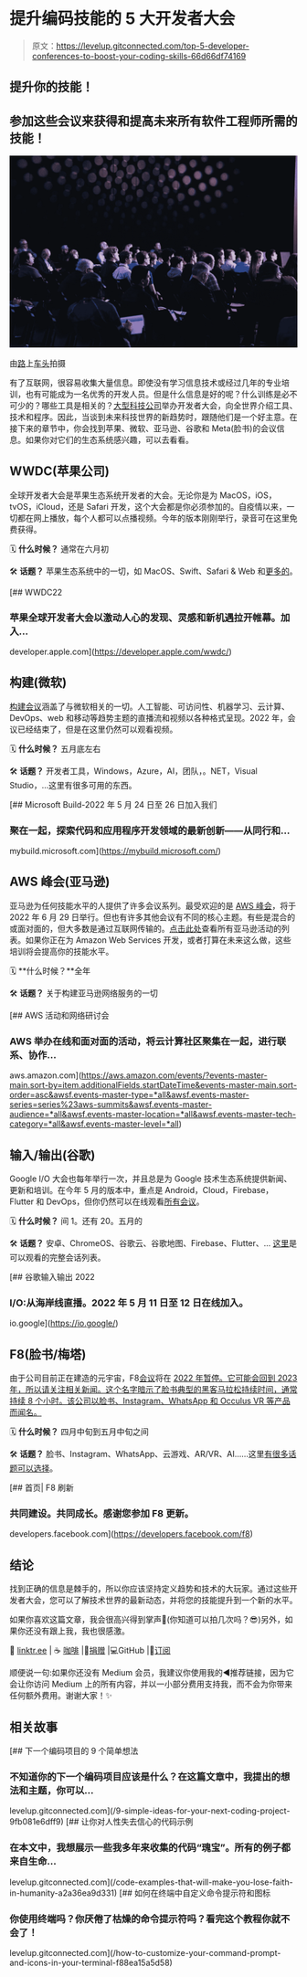 # 提升编码技能的 5 大开发者大会

> 原文：<https://levelup.gitconnected.com/top-5-developer-conferences-to-boost-your-coding-skills-66d66df74169>

## 提升你的技能！

## 参加这些会议来获得和提高未来所有软件工程师所需的技能！

![](img/8787f53d1e902fcb1282d9514495ff24.png)

由[路](https://unsplash.com?utm_source=medium&utm_medium=referral)上[车头](https://unsplash.com/es/@headwayio?utm_source=medium&utm_medium=referral)拍摄

有了互联网，很容易收集大量信息。即使没有学习信息技术或经过几年的专业培训，也有可能成为一名优秀的开发人员。但是什么信息是好的呢？什么训练是必不可少的？哪些工具是相关的？[大型科技公司](https://en.wikipedia.org/wiki/Big_Tech#Big_Five)举办开发者大会，向全世界介绍工具、技术和程序。因此，当谈到未来科技世界的新趋势时，跟随他们是一个好主意。在接下来的章节中，你会找到苹果、微软、亚马逊、谷歌和 Meta(脸书)的会议信息。如果你对它们的生态系统感兴趣，可以去看看。

## WWDC(苹果公司)

全球开发者大会是苹果生态系统开发者的大会。无论你是为 MacOS，iOS，tvOS，iCloud，还是 Safari 开发，这个大会都是你必须参加的。自疫情以来，一切都在网上播放，每个人都可以点播视频。今年的版本刚刚举行，录音可在这里免费获得。

🗓 **什么时候？**
通常在六月初

🛠 **话题？**
苹果生态系统中的一切，如 MacOS、Swift、Safari & Web 和[更多的](https://developer.apple.com/wwdc22/topics/)。

[](https://developer.apple.com/wwdc/) [## WWDC22

### 苹果全球开发者大会以激动人心的发现、灵感和新机遇拉开帷幕。加入…

developer.apple.com](https://developer.apple.com/wwdc/) 

## 构建(微软)

[构建会议](https://mybuild.microsoft.com/)涵盖了与微软相关的一切。人工智能、可访问性、机器学习、云计算、DevOps、web 和移动等趋势主题的直播流和视频以各种格式呈现。2022 年，会议已经结束了，但是在这里仍然可以观看视频。

🗓 **什么时候？**
五月底左右

🛠 **话题？**
开发者工具，Windows，Azure，AI，团队，。NET，Visual Studio，…这里有很多可用的东西。

[](https://mybuild.microsoft.com/) [## Microsoft Build-2022 年 5 月 24 日至 26 日加入我们

### 聚在一起，探索代码和应用程序开发领域的最新创新——从同行和…

mybuild.microsoft.com](https://mybuild.microsoft.com/) 

## AWS 峰会(亚马逊)

亚马逊为任何技能水平的人提供了许多会议系列。最受欢迎的是 [AWS 峰会](https://aws.amazon.com/events/summits/online/emea/?did=ep_card&trk=ep_card)，将于 2022 年 6 月 29 日举行。但也有许多其他会议有不同的核心主题。有些是混合的或面对面的，但大多数是通过互联网传输的。[点击此处](https://aws.amazon.com/events/?events-master-main.sort-by=item.additionalFields.startDateTime&events-master-main.sort-order=asc&awsf.events-master-type=*all&awsf.events-master-series=series%23aws-summits&awsf.events-master-audience=*all&awsf.events-master-location=*all&awsf.events-master-tech-category=*all&awsf.events-master-level=*all)查看所有亚马逊活动的列表。如果你正在为 Amazon Web Services 开发，或者打算在未来这么做，这些培训将会提高你的技能水平。

🗓 **什么时候？**全年

🛠 **话题？**
关于构建亚马逊网络服务的一切

[](https://aws.amazon.com/events/?events-master-main.sort-by=item.additionalFields.startDateTime&events-master-main.sort-order=asc&awsf.events-master-type=*all&awsf.events-master-series=series%23aws-summits&awsf.events-master-audience=*all&awsf.events-master-location=*all&awsf.events-master-tech-category=*all&awsf.events-master-level=*all) [## AWS 活动和网络研讨会

### AWS 举办在线和面对面的活动，将云计算社区聚集在一起，进行联系、协作…

aws.amazon.com](https://aws.amazon.com/events/?events-master-main.sort-by=item.additionalFields.startDateTime&events-master-main.sort-order=asc&awsf.events-master-type=*all&awsf.events-master-series=series%23aws-summits&awsf.events-master-audience=*all&awsf.events-master-location=*all&awsf.events-master-tech-category=*all&awsf.events-master-level=*all) 

## 输入/输出(谷歌)

Google I/O 大会也每年举行一次，并且总是为 Google 技术生态系统提供新闻、更新和培训。在今年 5 月的版本中，重点是 Android，Cloud，Firebase，Flutter 和 DevOps，但你仍然可以在线观看[所有会议](https://io.google/2022/program/)。

🗓 **什么时候？**
间 1。还有 20。五月的

🛠 **话题？**
安卓、ChromeOS、谷歌云、谷歌地图、Firebase、Flutter、… [这里](https://io.google/2022/program/)是可以观看的完整会话列表。

[](https://io.google/) [## 谷歌输入输出 2022

### I/O:从海岸线直播。2022 年 5 月 11 日至 12 日在线加入。

io.google](https://io.google/) 

## F8(脸书/梅塔)

由于公司目前正在建造的元宇宙，F8[会议](https://developers.facebook.com/f8/agenda/)将在 [2022 年暂停。它可能会回到 2023 年，所以请关注相关新闻。这个名字暗示了脸书典型的黑客马拉松持续时间，通常持续 8 个小时。该公司以脸书、Instagram、WhatsApp 和 Occulus VR 等产品而闻名。](https://developers.facebook.com/blog/post/2022/04/06/pausing-f8-in-2022/)

🗓 **什么时候？**
四月中旬到五月中旬之间

🛠 **话题？**
脸书、Instagram、WhatsApp、云游戏、AR/VR、AI……这里[有很多话题可以选择](https://developers.facebook.com/f8/agenda/)。

[](https://developers.facebook.com/f8) [## 首页| F8 刷新

### 共同建设。共同成长。感谢您参加 F8 更新。

developers.facebook.com](https://developers.facebook.com/f8) 

## 结论

找到正确的信息是棘手的，所以你应该坚持定义趋势和技术的大玩家。通过这些开发者大会，您可以了解技术世界的最新动态，并将您的技能提升到一个新的水平。

如果你喜欢这篇文章，我会很高兴得到掌声👏(你知道可以拍几次吗？😎)另外，如果你还没有跟上我，我也很感激。

🌲 [linktr.ee](https://linktr.ee/xeladu) | ☕ [咖啡](https://www.buymeacoffee.com/xeladu) |🎁[捐赠](https://www.paypal.com/donate/?hosted_button_id=JPWK39GGPAAFQ) |💻GitHub |🔔[订阅](https://xeladu.medium.com/subscribe)

顺便说一句:如果你还没有 Medium 会员，我建议你使用我的◀推荐链接，因为它会让你访问 Medium 上的所有内容，并以一小部分费用支持我，而不会为你带来任何额外费用。谢谢大家！✨

## 相关故事

[](/9-simple-ideas-for-your-next-coding-project-9fb081e6dff9) [## 下一个编码项目的 9 个简单想法

### 不知道你的下一个编码项目应该是什么？在这篇文章中，我提出的想法和主题，你可以…

levelup.gitconnected.com](/9-simple-ideas-for-your-next-coding-project-9fb081e6dff9) [](/code-examples-that-will-make-you-lose-faith-in-humanity-a2a36ea9d331) [## 让你对人性失去信心的代码示例

### 在本文中，我想展示一些我多年来收集的代码“瑰宝”。所有的例子都来自生命…

levelup.gitconnected.com](/code-examples-that-will-make-you-lose-faith-in-humanity-a2a36ea9d331) [](/how-to-customize-your-command-prompt-and-icons-in-your-terminal-f88ea15a5d58) [## 如何在终端中自定义命令提示符和图标

### 你使用终端吗？你厌倦了枯燥的命令提示符吗？看完这个教程你就不会了！

levelup.gitconnected.com](/how-to-customize-your-command-prompt-and-icons-in-your-terminal-f88ea15a5d58)
